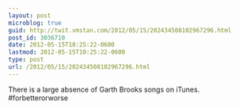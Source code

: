 ```yaml
---
layout: post
microblog: true
guid: http://twit.vmstan.com/2012/05/15/202434508102967296.html
post_id: 3036710
date: 2012-05-15T10:25:22-0600
lastmod: 2012-05-15T10:25:22-0600
type: post
url: /2012/05/15/202434508102967296.html
---
```

There is a large absence of Garth Brooks songs on iTunes. #forbetterorworse
